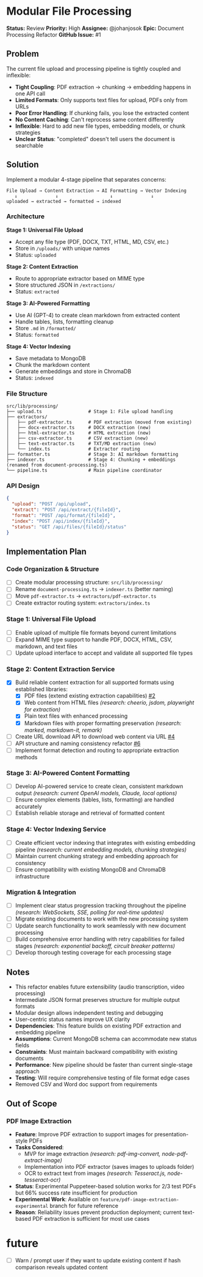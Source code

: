 # Modular File Processing

**Status:** Review
**Priority:** High
**Assignee:** @johanjosok
**Epic:** Document Processing Refactor
**GitHub Issue:** #1

## Problem

The current file upload and processing pipeline is tightly coupled and inflexible:

- **Tight Coupling**: PDF extraction → chunking → embedding happens in one API call
- **Limited Formats**: Only supports text files for upload, PDFs only from URLs
- **Poor Error Handling**: If chunking fails, you lose the extracted content
- **No Content Caching**: Can't reprocess same content differently
- **Inflexible**: Hard to add new file types, embedding models, or chunk strategies
- **Unclear Status**: "completed" doesn't tell users the document is searchable

## Solution

Implement a modular 4-stage pipeline that separates concerns:

```
File Upload → Content Extraction → AI Formatting → Vector Indexing
   ↓              ↓                   ↓              ↓
uploaded → extracted → formatted → indexed
```

### Architecture

**Stage 1: Universal File Upload**
- Accept any file type (PDF, DOCX, TXT, HTML, MD, CSV, etc.)
- Store in `/uploads/` with unique names
- Status: `uploaded`

**Stage 2: Content Extraction**
- Route to appropriate extractor based on MIME type
- Store structured JSON in `/extractions/`
- Status: `extracted`

**Stage 3: AI-Powered Formatting**
- Use AI (GPT-4) to create clean markdown from extracted content
- Handle tables, lists, formatting cleanup
- Store `.md` in `/formatted/`
- Status: `formatted`

**Stage 4: Vector Indexing**
- Save metadata to MongoDB
- Chunk the markdown content
- Generate embeddings and store in ChromaDB
- Status: `indexed`

### File Structure

```
src/lib/processing/
├── upload.ts                 # Stage 1: File upload handling
├── extractors/
│   ├── pdf-extractor.ts      # PDF extraction (moved from existing)
│   ├── docx-extractor.ts     # DOCX extraction (new)
│   ├── html-extractor.ts     # HTML extraction (new)
│   ├── csv-extractor.ts      # CSV extraction (new)
│   ├── text-extractor.ts     # TXT/MD extraction (new)
│   └── index.ts              # Extractor routing
├── formatter.ts              # Stage 3: AI markdown formatting
├── indexer.ts                # Stage 4: Chunking + embeddings (renamed from document-processing.ts)
└── pipeline.ts               # Main pipeline coordinator
```

### API Design

```json
{
  "upload": "POST /api/upload",
  "extract": "POST /api/extract/{fileId}",
  "format": "POST /api/format/{fileId}",
  "index": "POST /api/index/{fileId}",
  "status": "GET /api/files/{fileId}/status"
}
```

## Implementation Plan

### Code Organization & Structure
- [ ] Create modular processing structure: `src/lib/processing/`
- [ ] Rename `document-processing.ts` → `indexer.ts` (better naming)
- [ ] Move `pdf-extractor.ts` → `extractors/pdf-extractor.ts`
- [ ] Create extractor routing system: `extractors/index.ts`

### Stage 1: Universal File Upload
- [ ] Enable upload of multiple file formats beyond current limitations
- [ ] Expand MIME type support to handle PDF, DOCX, HTML, CSV, markdown, and text files
- [ ] Update upload interface to accept and validate all supported file types

### Stage 2: Content Extraction Service
- [x] Build reliable content extraction for all supported formats using established libraries:
  - [x] PDF files (extend existing extraction capabilities) [#2](https://github.com/git-johan/research-tool/issues/2)
  - [x] Web content from HTML files *(research: cheerio, jsdom, playwright for extraction)*
  - [x] Plain text files with enhanced processing
  - [x] Markdown files with proper formatting preservation *(research: marked, markdown-it, remark)*
- [ ] Create URL download API to download web content via URL [#4](https://github.com/git-johan/research-tool/issues/4)
- [ ] API structure and naming consistency refactor [#6](https://github.com/git-johan/research-tool/issues/6)
- [ ] Implement format detection and routing to appropriate extraction methods

### Stage 3: AI-Powered Content Formatting
- [ ] Develop AI-powered service to create clean, consistent markdown output *(research: current OpenAI models, Claude, local options)*
- [ ] Ensure complex elements (tables, lists, formatting) are handled accurately
- [ ] Establish reliable storage and retrieval of formatted content

### Stage 4: Vector Indexing Service
- [ ] Create efficient vector indexing that integrates with existing embedding pipeline *(research: current embedding models, chunking strategies)*
- [ ] Maintain current chunking strategy and embedding approach for consistency
- [ ] Ensure compatibility with existing MongoDB and ChromaDB infrastructure

### Migration & Integration
- [ ] Implement clear status progression tracking throughout the pipeline *(research: WebSockets, SSE, polling for real-time updates)*
- [ ] Migrate existing documents to work with the new processing system
- [ ] Update search functionality to work seamlessly with new document processing
- [ ] Build comprehensive error handling with retry capabilities for failed stages *(research: exponential backoff, circuit breaker patterns)*
- [ ] Develop thorough testing coverage for each processing stage

## Notes

- This refactor enables future extensibility (audio transcription, video processing)
- Intermediate JSON format preserves structure for multiple output formats
- Modular design allows independent testing and debugging
- User-centric status names improve UX clarity
- **Dependencies**: This feature builds on existing PDF extraction and embedding pipeline
- **Assumptions**: Current MongoDB schema can accommodate new status fields
- **Constraints**: Must maintain backward compatibility with existing documents
- **Performance**: New pipeline should be faster than current single-stage approach
- **Testing**: Will require comprehensive testing of file format edge cases
- Removed CSV and Word doc support from requirements

## Out of Scope

### PDF Image Extraction
- **Feature**: Improve PDF extraction to support images for presentation-style PDFs
- **Tasks Considered**:
  - MVP for image extraction *(research: pdf-img-convert, node-pdf-extract-image)*
  - Implementation into PDF extractor (saves images to uploads folder)
  - OCR to extract text from images *(research: Tesseract.js, node-tesseract-ocr)*
- **Status**: Experimental Puppeteer-based solution works for 2/3 test PDFs but 66% success rate insufficient for production
- **Experimental Work**: Available on `feature/pdf-image-extraction-experimental` branch for future reference
- **Reason**: Reliability issues prevent production deployment; current text-based PDF extraction is sufficient for most use cases

# future

- [ ] Warn / prompt user if they want to update existing content if hash comparison reveals updated content
